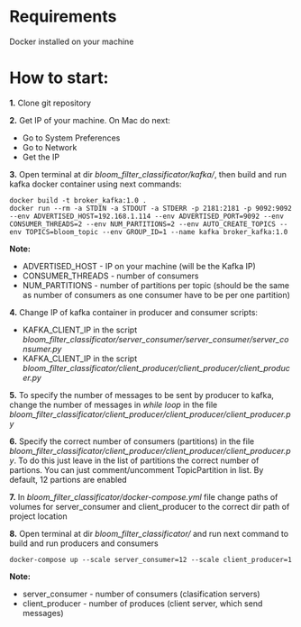 
# Requirements
Docker installed on your machine

# How to start:
**1.** Clone git repository

**2.** Get IP of your machine. On Mac do next:
   * Go to System Preferences
   * Go to Network
   * Get the IP

**3.** Open terminal at dir _bloom_filter_classificator/kafka/_, then build and run kafka docker container using next commands:
```
docker build -t broker_kafka:1.0 .
docker run --rm -a STDIN -a STDOUT -a STDERR -p 2181:2181 -p 9092:9092 --env ADVERTISED_HOST=192.168.1.114 --env ADVERTISED_PORT=9092 --env CONSUMER_THREADS=2 --env NUM_PARTITIONS=2 --env AUTO_CREATE_TOPICS --env TOPICS=bloom_topic --env GROUP_ID=1 --name kafka broker_kafka:1.0
```
   **Note:** 
   * ADVERTISED_HOST - IP on your machine (will be the Kafka IP)
   * CONSUMER_THREADS - number of consumers
   * NUM_PARTITIONS - number of partitions per topic (should be the same as number of consumers as one consumer have to be per one partition)

**4.** Change IP of kafka container in producer and consumer scripts:
  * KAFKA_CLIENT_IP in the script *bloom_filter_classificator/server_consumer/server_consumer/server_consumer.py*
  * KAFKA_CLIENT_IP in the script *bloom_filter_classificator/client_producer/client_producer/client_producer.py*
  
**5.** To specify the number of messages to be sent by producer to kafka, change the number of messages in _while loop_ in the file *bloom_filter_classificator/client_producer/client_producer/client_producer.py*

**6.** Specify the correct number of consumers (partitions) in the file *bloom_filter_classificator/client_producer/client_producer/client_producer.py*. To do this just leave in the list of partitions the correct number of partions. You can just comment/uncomment TopicPartition in list. By default, 12 partions are enabled

**7.** In _bloom_filter_classificator/docker-compose.yml_ file change paths of volumes for server_consumer and client_producer to the correct dir path of project location

**8.** Open terminal at dir _bloom_filter_classificator/_ and run next command to build and run producers and consumers
```
docker-compose up --scale server_consumer=12 --scale client_producer=1
```
   **Note:** 
   * server_consumer - number of consumers (clasification servers)
   * client_producer - number of produces (client server, which send messages) 
